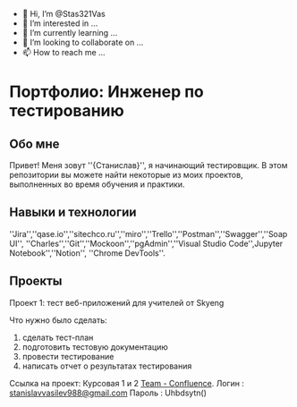 - 👋 Hi, I’m @Stas321Vas
- 👀 I’m interested in ...
- 🌱 I’m currently learning ...
- 💞️ I’m looking to collaborate on ...
- 📫 How to reach me ...

# Портфолио: Инженер по тестированию

## Обо мне

Привет! Меня зовут ''{Станислав}'', я начинающий тестировщик.
В этом репозитории вы можете найти некоторые из моих проектов, выполненных во время обучения и
практики.

## Навыки и технологии

''Jira'',''qase.io'',''sitechco.ru'',''miro'',''Trello'',''Postman'',''Swagger'',''SoapUI'',
''Charles'',''Git'',''Mockoon'',''pgAdmin'',''Visual Studio Code'',Jupyter Notebook'',''Notion'',
''Chrome DevTools''.

## Проекты

Проект 1: тест веб-приложений для учителей от Skyeng

Что нужно было сделать:

1. сделать тест-план
2. подготовить тестовую документацию
3. провести тестирование
4. написать отчет о результатах тестирования

Ссылка на проект: Курсовая 1 и 2 [Team - Confluence](https://qa-bug-report33.atlassian.net/wiki/spaces/TEAM/pages/33183/1+2).
Логин : stanislavvasilev988@gmail.com
Пароль : Uhbdsytn()




<!---
Stas321Vas/Stas321Vas is a ✨ special ✨ repository because its `README.md` (this file) appears on your GitHub profile.
You can click the Preview link to take a look at your changes.
--->
